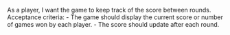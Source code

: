 As a player, I want the game to keep track of the score between rounds.
    Acceptance criteria:
    - The game should display the current score or number of games won by each player.
    - The score should update after each round.